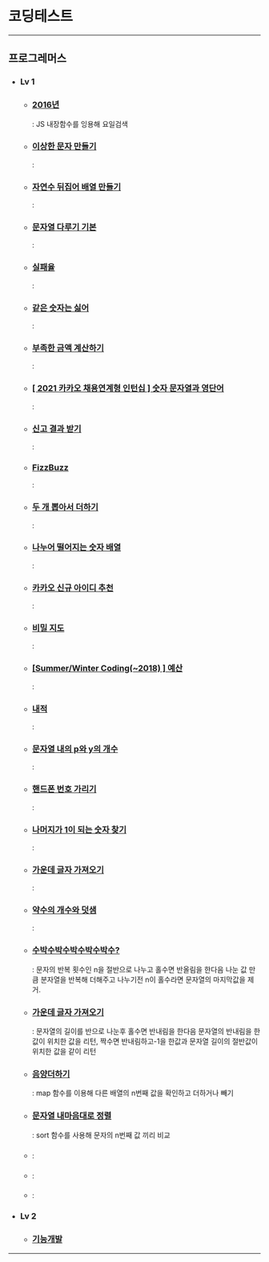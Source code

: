 # 코딩테스트

---
## 프로그레머스
+ ### Lv 1
  + ### [2016년](src/components/programmers/dayOfTheWeek.jsx) 
    : JS 내장함수를 잉용해 요일검색
  + ### [이상한 문자 만들기](src/components/programmers/weirdLetters.jsx)
    : 
  + ### [자연수 뒤집어 배열 만들기](src/components/programmers/numberOfArray.jsx)
    : 
  + ### [문자열 다루기 기본](src/components/programmers/string.jsx)
    : 
  + ### [실패율](src/components/programmers/failureRate.jsx)
    : 
  + ### [같은 숫자는 싫어](src/components/programmers/sameNumber.jsx)
    : 
  + ### [부족한 금액 계산하기](src/components/programmers/insufficient.jsx)
    : 
  + ### [[ 2021 카카오 채용연계형 인턴십 ] 숫자 문자열과 영단어](src/components/programmers/numStrEn.jsx)
    : 
  + ### [신고 결과 받기](src/components/programmers/userReports.jsx)
    : 
  + ### [FizzBuzz](src/components/programmers/fizz.jsx)
    : 
  + ### [두 개 뽑아서 더하기](src/components/programmers/dayOfTheWeek.jsx)
    : 
  + ### [나누어 떨어지는 숫자 배열](src/components/programmers/arrDivision.jsx)
    : 
  + ### [카카오 신규 아이디 추천](src/components/programmers/idSuggestion.jsx)
    : 
  + ### [비밀 지도](src/components/programmers/secretMap.jsx)
    : 
  + ### [[Summer/Winter Coding(~2018) ] 예산](src/components/programmers/budget.jsx)
    : 
  + ### [내적](src/components/programmers/dotProduct.jsx)
    : 
  + ### [문자열 내의 p와 y의 개수](src/components/programmers/numberOfCharacters.jsx)
    : 
  + ### [핸드폰 번호 가리기](src/components/programmers/hideCellPhoneNum.jsx)
    : 
  + ### [나머지가 1이 되는 숫자 찾기](src/components/programmers/findTheRemainder.jsx)
    : 
  + ### [가운데 글자 가져오기](src/components/programmers/middleLetter.jsx)
    : 
  + ### [약수의 개수와 덧샘](src/components/programmers/numberAndAdditionOfFactors.jsx)
    :
  + ### [수박수박수박수박수박수?](src/components/programmers/stringRepetition.jsx)
    : 문자의 반복 횟수인 n을 절반으로 나누고 홀수면 반올림을 한다음 나눈 값 만큼 분자열을 반복해 더해주고 나누기전 n이 홀수라면 문자열의 마지막값을 제거.  
  + ### [가운데 글자 가져오기](src/components/programmers/middleLetter.jsx)
    : 문자열의 길이를 반으로 나눈후 홀수면 반내림을 한다음 문자열의 반내림을 한값이 위치한 값을 리턴, 짝수면 반내림하고-1을 한값과 문자열 길이의 절반값이 위치한 값을 같이 리턴
  + ### [음양더하기](src/components/programmers/addYinAndYang.jsx)
    : map 함수를 이용해 다른 배열의 n번째 값을 확인하고 더하거나 빼기 
  + ### [문자열 내마음대로 정렬](src/components/programmers/sortingStringsMyOwnWay.jsx)
    : sort 함수를 사용해 문자의 n번째 값 끼리 비교
  + ### []()
    :
  + ### []()
    :
  + ### []()
    :
+ ### Lv 2
  + ### [기능개발](src/components/programmers/functionDevelopment.jsx)

--- 